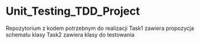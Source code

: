 # Unit_Testing_TDD_Project
Repozytorium z kodem potrzebnym do realizacji 
Task1 zawiera propozycja schematu klasy
Task2 zawiera klasy do testowania